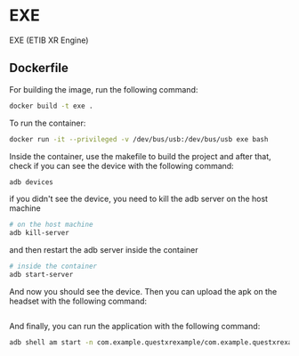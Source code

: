 # EXE
EXE (ETIB XR Engine)

## Dockerfile

For building the image, run the following command:

```bash
docker build -t exe .
```

To run the container:

```bash
docker run -it --privileged -v /dev/bus/usb:/dev/bus/usb exe bash
```

Inside the container, use the makefile to build the project and after that,
check if you can see the device with the following command:

```bash
adb devices
```

if you didn't see the device, you need to kill the adb server on the host machine

```bash
# on the host machine
adb kill-server
```

and then restart the adb server inside the container

```bash
# inside the container
adb start-server
```

And now you should see the device.
Then you can upload the apk on the headset with the following command:

```bash
```

And finally, you can run the application with the following command:

```bash
adb shell am start -n com.example.questxrexample/com.example.questxrexample.MainActivity
```
